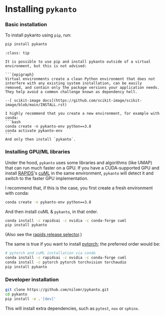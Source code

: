 # Installing `pykanto`

### Basic installation

To install pykanto using `pip`, run:

```bash
pip install pykanto
```

````{admonition} Tip: avoid a [dependency hell](https://en.wikipedia.org/wiki/Dependency_hell)!
:class: tip

It is possible to use pip and install pykanto outside of a virtual environment, but this is not advised:

```{epigraph}
Virtual environments create a clean Python environment that does not interfere with any existing system installation, can be easily removed, and contain only the package versions your application needs. They help avoid a common challenge known as dependency hell.

--[ scikit-image docs](https://github.com/scikit-image/scikit-image/blob/main/INSTALL.rst)

I highly recommend that you create a new environment, for example with conda: 
```bash
conda create -n pykanto-env python==3.8
conda activate pykanto-env      
```
And only then install `pykanto`.
````

### Installing GPU/ML libraries

Under the hood, `pykanto` uses some libraries and algorithms (like UMAP) that
can run much faster on a GPU. If you have a CUDA-supported GPU and install
[RAPIDS](https://rapids.ai/)'s [cuML](https://github.com/rapidsai/cuml) in the
same environment, `pykanto` will detect it and switch to the faster GPU
implementation.

I recommend that, if this is the case, you first create a fresh environment with
conda:

```bash
conda create -n pykanto-env python==3.8             
```

And then install cuML & `pykanto`, in that order.

```bash
conda install -c rapidsai -c nvidia -c conda-forge cuml 
pip install pykanto
```
(Also see the [rapids release
selector](https://rapids.ai/start.html#rapids-release-selector).)

The same is true if you want to install [pytorch](https://pytorch.org/); the
preferred order would be:
```bash
# pytorch and cuML installation via conda
conda install -c rapidsai -c nvidia -c conda-forge cuml
conda install -c pytorch pytorch torchvision torchaudio   
pip install pykanto
```

### Developer installation

```bash
git clone https://github.com/nilomr/pykanto.git
cd pykanto
pip install -e .'[dev]'
```
This will install extra dependencies, such as `pytest`, `nox` or `sphinx`.